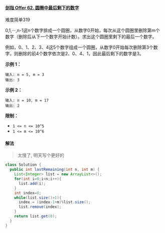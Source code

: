 #### [剑指 Offer 62. 圆圈中最后剩下的数字](https://leetcode-cn.com/problems/yuan-quan-zhong-zui-hou-sheng-xia-de-shu-zi-lcof/)

难度简单319

0,1,···,n-1这n个数字排成一个圆圈，从数字0开始，每次从这个圆圈里删除第m个数字（删除后从下一个数字开始计数）。求出这个圆圈里剩下的最后一个数字。

例如，0、1、2、3、4这5个数字组成一个圆圈，从数字0开始每次删除第3个数字，则删除的前4个数字依次是2、0、4、1，因此最后剩下的数字是3。

 

**示例 1：**

```
输入: n = 5, m = 3
输出: 3
```

**示例 2：**

```
输入: n = 10, m = 17
输出: 2
```

 

**限制：**

- `1 <= n <= 10^5`
- `1 <= m <= 10^6`

#### 解法

> 太慢了, 明天写个更好的
>
> 

```java
class Solution {
  public int lastRemaining(int n, int m) {
    List<Integer> list = new ArrayList<>();
    for(int i=0;i<n;i++){
      list.add(i);
    }
    int index=0;
    while(list.size()>1){
      index = (index-1+m)%list.size();
      list.remove(index);
    }
    return list.get(0);
  }
}
```

